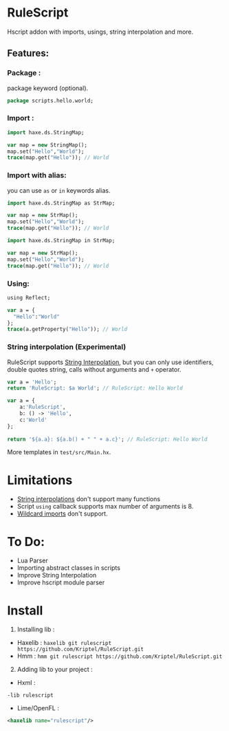 # RuleScript

Hscript addon with imports, usings, string interpolation and more.

## Features:

### Package :
package keyword (optional).
```haxe
package scripts.hello.world;
```
### Import :
```haxe
import haxe.ds.StringMap;

var map = new StringMap();
map.set("Hello","World");
trace(map.get("Hello")); // World
```
### Import with alias:
you can use `as` or `in` keywords alias.
```haxe
import haxe.ds.StringMap as StrMap;

var map = new StrMap();
map.set("Hello","World");
trace(map.get("Hello")); // World
```
```haxe
import haxe.ds.StringMap in StrMap;

var map = new StrMap();
map.set("Hello","World");
trace(map.get("Hello")); // World
```

### Using:
```haxe
using Reflect;

var a = {
  "Hello":"World"
};
trace(a.getProperty("Hello")); // World
```
  
### String interpolation (Experimental)
RuleScript supports [String Interpolation](https://haxe.org/manual/lf-string-interpolation.html), but you can only use identifiers, double quotes string, calls without arguments and `+` operator.
```haxe
var a = 'Hello';
return 'RuleScript: $a World'; // RuleScript: Hello World
```
```haxe
var a = {
    a:'RuleScript',
    b: () -> 'Hello',
    c:'World'
};
        
return '${a.a}: ${a.b() + " " + a.c}'; // RuleScript: Hello World
```

More templates in `test/src/Main.hx`.
# Limitations

- [String interpolations](https://haxe.org/manual/lf-string-interpolation.html) don't support many functions
- Script `using` callback supports max number of arguments is 8.
- [Wildcard imports](https://haxe.org/manual/type-system-import.html#wildcard-import) don't support.

# To Do:
- Lua Parser
- Importing abstract classes in scripts
- Improve String Interpolation
- Improve hscript module parser

# Install

1. Installing lib : 
- Haxelib : `haxelib git rulescript https://github.com/Kriptel/RuleScript.git`
- Hmm : `hmm git rulescript https://github.com/Kriptel/RuleScript.git`
2. Adding lib to your project :
- Hxml :
```hxml
-lib rulescript
```
- Lime/OpenFL :
```xml
<haxelib name="rulescript"/>
```

